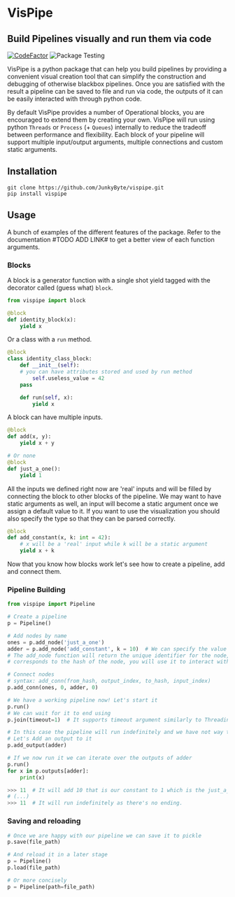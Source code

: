 # VisPipe
## Build Pipelines visually and run them via code
[![CodeFactor](https://www.codefactor.io/repository/github/junkybyte/vispipe/badge/master?s=b4f0ed72fedffa8ed8cbc9bc9887a0db528a24b2)](https://www.codefactor.io/repository/github/junkybyte/vispipe/overview/master)
![Package Testing](https://github.com/JunkyByte/vispipe/workflows/Package%20Testing/badge.svg?branch=master)

VisPipe is a python package that can help you build pipelines by providing a convenient visual creation tool that can simplify the construction and debugging of otherwise blackbox pipelines.
Once you are satisfied with the result a pipeline can be saved to file and run via code, the outputs of it can be easily interacted with through python code.

By default VisPipe provides a number of Operational blocks, you are encouraged to extend them by creating your own.
VisPipe will run using python `Threads` or `Process` (+ `Queues`) internally to reduce the tradeoff between performance and flexibility.
Each block of your pipeline will support multiple input/output arguments, multiple connections and custom static arguments.

## Installation
```
git clone https://github.com/JunkyByte/vispipe.git
pip install vispipe
```

## Usage
A bunch of examples of the different features of the package.
Refer to the documentation #TODO ADD LINK# to get a better view of each function arguments.

### Blocks
A block is a generator function with a single shot yield tagged with the decorator called (guess what) `block`.
```python
from vispipe import block

@block
def identity_block(x):
    yield x
```

Or a class with a `run` method.
```python
@block
class identity_class_block:
    def __init__(self):
	# you can have attributes stored and used by run method
    	self.useless_value = 42
	pass

    def run(self, x):
        yield x
```

A block can have multiple inputs.

```python
@block
def add(x, y):
    yield x + y

# Or none
@block
def just_a_one():
    yield 1
```

All the inputs we defined right now are 'real' inputs and will be filled
by connecting the block to other blocks of the pipeline.
We may want to have static arguments as well, an input will become a static argument once we assign a default value to it. If you want to use the visualization you should also specify the type so that they can be parsed correctly.

```python
@block
def add_constant(x, k: int = 42):
    # x will be a 'real' input while k will be a static argument
    yield x + k
```

Now that you know how blocks work let's see how to create a pipeline, add and connect them.

### Pipeline Building

```python
from vispipe import Pipeline

# Create a pipeline
p = Pipeline()

# Add nodes by name
ones = p.add_node('just_a_one')
adder = p.add_node('add_constant', k = 10)  # We can specify the value of static arguments during add_node
# The add_node function will return the unique identifier for the node, it is an integer and
# corresponds to the hash of the node, you will use it to interact with the node.

# Connect nodes
# syntax: add_conn(from_hash, output_index, to_hash, input_index)
p.add_conn(ones, 0, adder, 0)

# We have a working pipeline now! Let's start it
p.run()
# We can wait for it to end using
p.join(timeout=1)  # It supports timeout argument similarly to Threading std library

# In this case the pipeline will run indefinitely and we have not way to interact with it.
# Let's Add an output to it
p.add_output(adder)

# If we now run it we can iterate over the outputs of adder
p.run()
for x in p.outputs[adder]:
    print(x)

>>> 11  # It will add 10 that is our constant to 1 which is the just_a_one output.
# (...)
>>> 11  # It will run indefinitely as there's no ending.
```

### Saving and reloading

```python
# Once we are happy with our pipeline we can save it to pickle
p.save(file_path)

# And reload it in a later stage
p = Pipeline()
p.load(file_path)

# Or more concisely
p = Pipeline(path=file_path)
```
